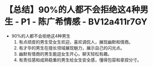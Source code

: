 # 【总结】90%的人都不会拒绝这4种男生 - P1 - 陈广希情感 - BV12a411r7GY

-   90%的人都不会拒绝这4种男生
    1.  有点顽皮的男生受女生欢迎，喜欢调侃人，展现幽默和情商。
    2.  有才华的男生在擅长领域展现魅力，展示自己的闪光点。
    3.  幽默有情商的男生能逗女生开心，聊天轻松有趣。
    4.  有责任感和成熟稳重的男生给女生安全感，懂得包容和拿捏分寸。